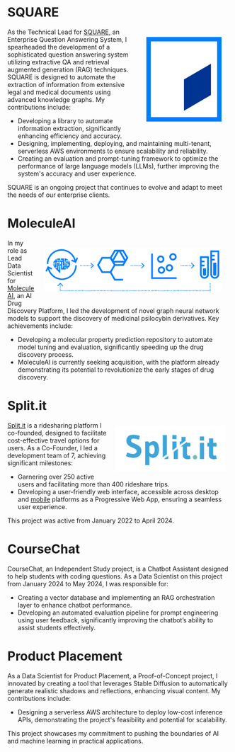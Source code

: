 # SQUARE

<img align="right" src="/images/SQUARE.svg" alt="SQUARE" width="150" style="margin: 20px; background: #007eff; padding: 10px">
As the Technical Lead for <a href="https://www.cognistx.com/square" target="_blank">SQUARE</a>, an Enterprise Question Answering System, I spearheaded the development of a sophisticated question answering system utilizing extractive QA and retrieval augmented generation (RAG) techniques. SQUARE is designed to automate the extraction of information from extensive legal and medical documents using advanced knowledge graphs. My contributions include:

- Developing a library to automate information extraction, significantly enhancing efficiency and accuracy.
- Designing, implementing, deploying, and maintaining multi-tenant, serverless AWS environments to ensure scalability and reliability.
- Creating an evaluation and prompt-tuning framework to optimize the performance of large language models (LLMs), further improving the system's accuracy and user experience.

SQUARE is an ongoing project that continues to evolve and adapt to meet the needs of our enterprise clients.

# MoleculeAI

<img align="right" src="/images/molecule-ai.png" alt="MoleculeAI" width="400" style="margin: 20px">
In my role as Lead Data Scientist for <a href="https://web.archive.org/web/20230601030544/https://www.cognistx.com/smart-molecule-ai" target="_blank">MoleculeAI</a>, an AI Drug Discovery Platform, I led the development of novel graph neural network models to support the discovery of medicinal psilocybin derivatives. Key achievements include:

- Developing a molecular property prediction repository to automate model tuning and evaluation, significantly speeding up the drug discovery process.
- MoleculeAI is currently seeking acquisition, with the platform already demonstrating its potential to revolutionize the early stages of drug discovery.

# Split.it

<img align="right" src="/images/split-it.png" alt="Split.it" width="250" style="margin: 10px">
<a href="https://www.trysplit.it" target="_blank">Split.it</a> is a ridesharing platform I co-founded, designed to facilitate cost-effective travel options for users. As a Co-Founder, I led a development team of 7, achieving significant milestones:

- Garnering over 250 active users and facilitating more than 400 rideshare trips.
- Developing a user-friendly web interface, accessible across desktop and <a href="https://web.archive.org/web/20230824223457/https://apps.apple.com/us/app/split-it-cost-pooling/id1637904610" target="_blank">mobile</a> platforms as a Progressive Web App, ensuring a seamless user experience.

This project was active from January 2022 to April 2024.

# CourseChat

CourseChat, an Independent Study project, is a Chatbot Assistant designed to help students with coding questions. As a Data Scientist on this project from January 2024 to May 2024, I was responsible for:

- Creating a vector database and implementing an RAG orchestration layer to enhance chatbot performance.
- Developing an automated evaluation pipeline for prompt engineering using user feedback, significantly improving the chatbot’s ability to assist students effectively.

# Product Placement

As a Data Scientist for Product Placement, a Proof-of-Concept project, I innovated by creating a tool that leverages Stable Diffusion to automatically generate realistic shadows and reflections, enhancing visual content. My contributions include:

- Designing a serverless AWS architecture to deploy low-cost inference APIs, demonstrating the project's feasibility and potential for scalability.

This project showcases my commitment to pushing the boundaries of AI and machine learning in practical applications.
